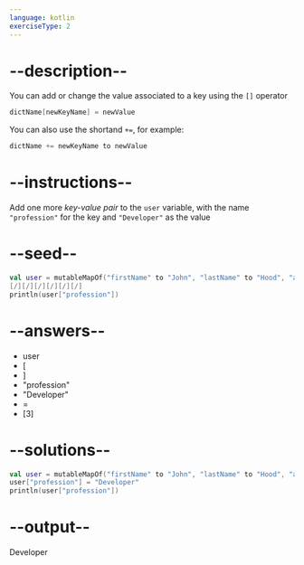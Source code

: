 ```yaml
---
language: kotlin
exerciseType: 2
---
```


# --description--

You can add or change the value associated to a key using the `[]` operator 
```kotlin
dictName[newKeyName] = newValue
```

You can also use the shortand `+=`, for example:

```kotlin
dictName += newKeyName to newValue
```

# --instructions--

Add one more _key-value pair_ to the `user` variable, with the name `"profession"` for the key and `"Developer"` as the value

# --seed--

```kotlin
val user = mutableMapOf("firstName" to "John", "lastName" to "Hood", "age" to 30)
[/][/][/][/][/][/]
println(user["profession"])
```

# --answers--

- user
- [
- ]
- "profession"
- "Developer"
-  = 
- [3]

# --solutions--

```kotlin
val user = mutableMapOf("firstName" to "John", "lastName" to "Hood", "age" to 30)
user["profession"] = "Developer"
println(user["profession"])
```

# --output--

Developer
